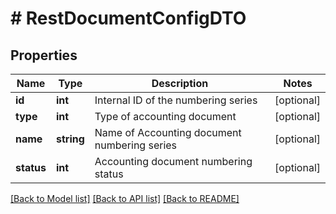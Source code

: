 # # RestDocumentConfigDTO

## Properties

Name | Type | Description | Notes
------------ | ------------- | ------------- | -------------
**id** | **int** | Internal ID of the numbering series | [optional]
**type** | **int** | Type of accounting document | [optional]
**name** | **string** | Name of Accounting document numbering series | [optional]
**status** | **int** | Accounting document numbering status | [optional]

[[Back to Model list]](../../README.md#models) [[Back to API list]](../../README.md#endpoints) [[Back to README]](../../README.md)
